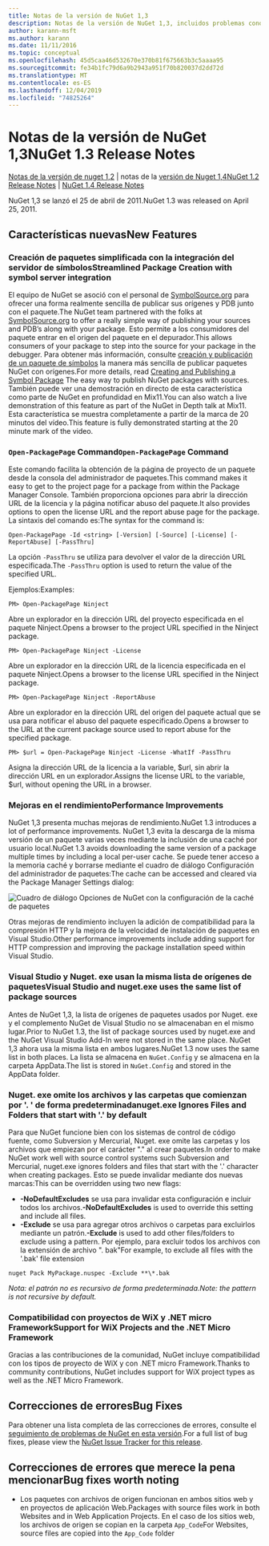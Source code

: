 ```yaml
---
title: Notas de la versión de NuGet 1,3
description: Notas de la versión de NuGet 1,3, incluidos problemas conocidos, correcciones de errores, características agregadas y DCR.
author: karann-msft
ms.author: karann
ms.date: 11/11/2016
ms.topic: conceptual
ms.openlocfilehash: 45d5caa46d532670e370b81f675663b3c5aaaa95
ms.sourcegitcommit: fe34b1fc79d6a9b2943a951f70b820037d2dd72d
ms.translationtype: MT
ms.contentlocale: es-ES
ms.lasthandoff: 12/04/2019
ms.locfileid: "74825264"
---
```

# <a name="nuget-13-release-notes"></a><span data-ttu-id="724e2-103">Notas de la versión de NuGet 1,3</span><span class="sxs-lookup"><span data-stu-id="724e2-103">NuGet 1.3 Release Notes</span></span>

<span data-ttu-id="724e2-104">[Notas de la versión de nuget 1,2](../release-notes/nuget-1.2.md) | notas de la [versión de Nuget 1,4](../release-notes/nuget-1.4.md)</span><span class="sxs-lookup"><span data-stu-id="724e2-104">[NuGet 1.2 Release Notes](../release-notes/nuget-1.2.md) | [NuGet 1.4 Release Notes](../release-notes/nuget-1.4.md)</span></span>

<span data-ttu-id="724e2-105">NuGet 1,3 se lanzó el 25 de abril de 2011.</span><span class="sxs-lookup"><span data-stu-id="724e2-105">NuGet 1.3 was released on April 25, 2011.</span></span>

## <a name="new-features"></a><span data-ttu-id="724e2-106">Características nuevas</span><span class="sxs-lookup"><span data-stu-id="724e2-106">New Features</span></span>

### <a name="streamlined-package-creation-with-symbol-server-integration"></a><span data-ttu-id="724e2-107">Creación de paquetes simplificada con la integración del servidor de símbolos</span><span class="sxs-lookup"><span data-stu-id="724e2-107">Streamlined Package Creation with symbol server integration</span></span>

<span data-ttu-id="724e2-108">El equipo de NuGet se asoció con el personal de [SymbolSource.org](http://www.symbolsource.org/) para ofrecer una forma realmente sencilla de publicar sus orígenes y PDB junto con el paquete.</span><span class="sxs-lookup"><span data-stu-id="724e2-108">The NuGet team partnered with the folks at [SymbolSource.org](http://www.symbolsource.org/) to offer a really simple way of publishing your sources and PDB’s along with your package.</span></span> <span data-ttu-id="724e2-109">Esto permite a los consumidores del paquete entrar en el origen del paquete en el depurador.</span><span class="sxs-lookup"><span data-stu-id="724e2-109">This allows consumers of your package to step into the source for your package in the debugger.</span></span> <span data-ttu-id="724e2-110">Para obtener más información, consulte [creación y publicación de un paquete de símbolos](../create-packages/symbol-packages.md) la manera más sencilla de publicar paquetes NuGet con orígenes.</span><span class="sxs-lookup"><span data-stu-id="724e2-110">For more details, read [Creating and Publishing a Symbol Package](../create-packages/symbol-packages.md) The easy way to publish NuGet packages with sources.</span></span> <span data-ttu-id="724e2-111">También puede ver una demostración en directo de esta característica como parte de NuGet en profundidad en Mix11.</span><span class="sxs-lookup"><span data-stu-id="724e2-111">You can also watch a live demonstration of this feature as part of the NuGet in Depth talk at Mix11.</span></span> <span data-ttu-id="724e2-112">Esta característica se muestra completamente a partir de la marca de 20 minutos del vídeo.</span><span class="sxs-lookup"><span data-stu-id="724e2-112">This feature is fully demonstrated starting at the 20 minute mark of the video.</span></span>

### <a name="open-packagepage-command"></a><span data-ttu-id="724e2-113">`Open-PackagePage` Command</span><span class="sxs-lookup"><span data-stu-id="724e2-113">`Open-PackagePage` Command</span></span>

<span data-ttu-id="724e2-114">Este comando facilita la obtención de la página de proyecto de un paquete desde la consola del administrador de paquetes.</span><span class="sxs-lookup"><span data-stu-id="724e2-114">This command makes it easy to get to the project page for a package from within the Package Manager Console.</span></span> <span data-ttu-id="724e2-115">También proporciona opciones para abrir la dirección URL de la licencia y la página notificar abuso del paquete.</span><span class="sxs-lookup"><span data-stu-id="724e2-115">It also provides options to open the license URL and the report abuse page for the package.</span></span>
<span data-ttu-id="724e2-116">La sintaxis del comando es:</span><span class="sxs-lookup"><span data-stu-id="724e2-116">The syntax for the command is:</span></span>

    Open-PackagePage -Id <string> [-Version] [-Source] [-License] [-ReportAbuse] [-PassThru]

<span data-ttu-id="724e2-117">La opción `-PassThru` se utiliza para devolver el valor de la dirección URL especificada.</span><span class="sxs-lookup"><span data-stu-id="724e2-117">The `-PassThru` option is used to return the value of the specified URL.</span></span>

<span data-ttu-id="724e2-118">Ejemplos:</span><span class="sxs-lookup"><span data-stu-id="724e2-118">Examples:</span></span>

    PM> Open-PackagePage Ninject

<span data-ttu-id="724e2-119">Abre un explorador en la dirección URL del proyecto especificada en el paquete Ninject.</span><span class="sxs-lookup"><span data-stu-id="724e2-119">Opens a browser to the project URL specified in the Ninject package.</span></span>

    PM> Open-PackagePage Ninject -License

<span data-ttu-id="724e2-120">Abre un explorador en la dirección URL de la licencia especificada en el paquete Ninject.</span><span class="sxs-lookup"><span data-stu-id="724e2-120">Opens a browser to the license URL specified in the Ninject package.</span></span>

    PM> Open-PackagePage Ninject -ReportAbuse

<span data-ttu-id="724e2-121">Abre un explorador en la dirección URL del origen del paquete actual que se usa para notificar el abuso del paquete especificado.</span><span class="sxs-lookup"><span data-stu-id="724e2-121">Opens a browser to the URL at the current package source used to report abuse for the specified package.</span></span>

    PM> $url = Open-PackagePage Ninject -License -WhatIf -PassThru

<span data-ttu-id="724e2-122">Asigna la dirección URL de la licencia a la variable, $url, sin abrir la dirección URL en un explorador.</span><span class="sxs-lookup"><span data-stu-id="724e2-122">Assigns the license URL to the variable, $url, without opening the URL in a browser.</span></span>

### <a name="performance-improvements"></a><span data-ttu-id="724e2-123">Mejoras en el rendimiento</span><span class="sxs-lookup"><span data-stu-id="724e2-123">Performance Improvements</span></span>

<span data-ttu-id="724e2-124">NuGet 1,3 presenta muchas mejoras de rendimiento.</span><span class="sxs-lookup"><span data-stu-id="724e2-124">NuGet 1.3 introduces a lot of performance improvements.</span></span> <span data-ttu-id="724e2-125">NuGet 1,3 evita la descarga de la misma versión de un paquete varias veces mediante la inclusión de una caché por usuario local.</span><span class="sxs-lookup"><span data-stu-id="724e2-125">NuGet 1.3 avoids downloading the same version of a package multiple times by including a local per-user cache.</span></span> <span data-ttu-id="724e2-126">Se puede tener acceso a la memoria caché y borrarse mediante el cuadro de diálogo Configuración del administrador de paquetes:</span><span class="sxs-lookup"><span data-stu-id="724e2-126">The cache can be accessed and cleared via the Package Manager Settings dialog:</span></span>

![Cuadro de diálogo Opciones de NuGet con la configuración de la caché de paquetes](./media/nuget-options.png)

<span data-ttu-id="724e2-128">Otras mejoras de rendimiento incluyen la adición de compatibilidad para la compresión HTTP y la mejora de la velocidad de instalación de paquetes en Visual Studio.</span><span class="sxs-lookup"><span data-stu-id="724e2-128">Other performance improvements include adding support for HTTP compression and improving the package installation speed within Visual Studio.</span></span>

### <a name="visual-studio-and-nugetexe-uses-the-same-list-of-package-sources"></a><span data-ttu-id="724e2-129">Visual Studio y Nuget. exe usan la misma lista de orígenes de paquetes</span><span class="sxs-lookup"><span data-stu-id="724e2-129">Visual Studio and nuget.exe uses the same list of package sources</span></span>

<span data-ttu-id="724e2-130">Antes de NuGet 1,3, la lista de orígenes de paquetes usados por Nuget. exe y el complemento NuGet de Visual Studio no se almacenaban en el mismo lugar.</span><span class="sxs-lookup"><span data-stu-id="724e2-130">Prior to NuGet 1.3, the list of package sources used by nuget.exe and the NuGet Visual Studio Add-In were not stored in the same place.</span></span> <span data-ttu-id="724e2-131">NuGet 1,3 ahora usa la misma lista en ambos lugares.</span><span class="sxs-lookup"><span data-stu-id="724e2-131">NuGet 1.3 now uses the same list in both places.</span></span> <span data-ttu-id="724e2-132">La lista se almacena en `NuGet.Config` y se almacena en la carpeta AppData.</span><span class="sxs-lookup"><span data-stu-id="724e2-132">The list is stored in `NuGet.Config` and stored in the AppData folder.</span></span>

### <a name="nugetexe-ignores-files-and-folders-that-start-with--by-default"></a><span data-ttu-id="724e2-133">Nuget. exe omite los archivos y las carpetas que comienzan por '. ' de forma predeterminada</span><span class="sxs-lookup"><span data-stu-id="724e2-133">nuget.exe Ignores Files and Folders that start with '.' by default</span></span>

<span data-ttu-id="724e2-134">Para que NuGet funcione bien con los sistemas de control de código fuente, como Subversion y Mercurial, Nuget. exe omite las carpetas y los archivos que empiezan por el carácter "." al crear paquetes.</span><span class="sxs-lookup"><span data-stu-id="724e2-134">In order to make NuGet work well with source control systems such Subversion and Mercurial, nuget.exe ignores folders and files that start with the '.' character when creating packages.</span></span> <span data-ttu-id="724e2-135">Esto se puede invalidar mediante dos nuevas marcas:</span><span class="sxs-lookup"><span data-stu-id="724e2-135">This can be overridden using two new flags:</span></span>

* <span data-ttu-id="724e2-136">__-NoDefaultExcludes__ se usa para invalidar esta configuración e incluir todos los archivos.</span><span class="sxs-lookup"><span data-stu-id="724e2-136">__-NoDefaultExcludes__ is used to override this setting and include all files.</span></span>
* <span data-ttu-id="724e2-137">__-Exclude__ se usa para agregar otros archivos o carpetas para excluirlos mediante un patrón.</span><span class="sxs-lookup"><span data-stu-id="724e2-137">__-Exclude__ is used to add other files/folders to exclude using a pattern.</span></span> <span data-ttu-id="724e2-138">Por ejemplo, para excluir todos los archivos con la extensión de archivo ". bak"</span><span class="sxs-lookup"><span data-stu-id="724e2-138">For example, to exclude all files with the '.bak' file extension</span></span>

```cli
nuget Pack MyPackage.nuspec -Exclude **\*.bak
```  

<span data-ttu-id="724e2-139">_Nota: el patrón no es recursivo de forma predeterminada._</span><span class="sxs-lookup"><span data-stu-id="724e2-139">_Note: the pattern is not recursive by default._</span></span>

### <a name="support-for-wix-projects-and-the-net-micro-framework"></a><span data-ttu-id="724e2-140">Compatibilidad con proyectos de WiX y .NET micro Framework</span><span class="sxs-lookup"><span data-stu-id="724e2-140">Support for WiX Projects and the .NET Micro Framework</span></span>

<span data-ttu-id="724e2-141">Gracias a las contribuciones de la comunidad, NuGet incluye compatibilidad con los tipos de proyecto de WiX y con .NET micro Framework.</span><span class="sxs-lookup"><span data-stu-id="724e2-141">Thanks to community contributions, NuGet includes support for WiX project types as well as the .NET Micro Framework.</span></span>

## <a name="bug-fixes"></a><span data-ttu-id="724e2-142">Correcciones de errores</span><span class="sxs-lookup"><span data-stu-id="724e2-142">Bug Fixes</span></span>

<span data-ttu-id="724e2-143">Para obtener una lista completa de las correcciones de errores, consulte el [seguimiento de problemas de NuGet en esta versión](http://nuget.codeplex.com/workitem/list/advanced?keyword=&status=All&type=All&priority=All&release=NuGet%201.3&assignedTo=All&component=All&sortField=LastUpdatedDate&sortDirection=Descending&page=0).</span><span class="sxs-lookup"><span data-stu-id="724e2-143">For a full list of bug fixes, please view the [NuGet Issue Tracker for this release](http://nuget.codeplex.com/workitem/list/advanced?keyword=&status=All&type=All&priority=All&release=NuGet%201.3&assignedTo=All&component=All&sortField=LastUpdatedDate&sortDirection=Descending&page=0).</span></span>

## <a name="bug-fixes-worth-noting"></a><span data-ttu-id="724e2-144">Correcciones de errores que merece la pena mencionar</span><span class="sxs-lookup"><span data-stu-id="724e2-144">Bug fixes worth noting</span></span>

* <span data-ttu-id="724e2-145">Los paquetes con archivos de origen funcionan en ambos sitios web y en proyectos de aplicación Web.</span><span class="sxs-lookup"><span data-stu-id="724e2-145">Packages with source files work in both Websites and in Web Application Projects.</span></span>
<span data-ttu-id="724e2-146">En el caso de los sitios web, los archivos de origen se copian en la carpeta `App_Code`</span><span class="sxs-lookup"><span data-stu-id="724e2-146">For Websites, source files are copied into the `App_Code` folder</span></span>
